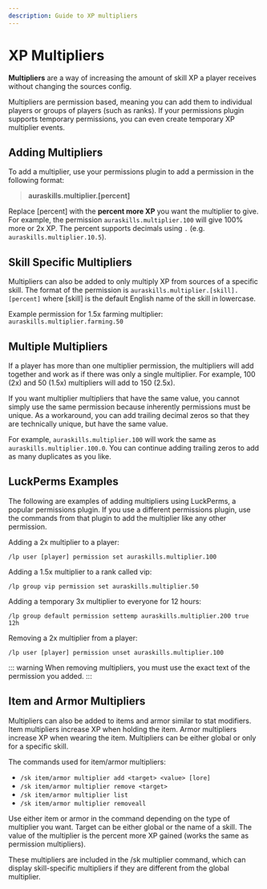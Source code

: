 ```yaml
---
description: Guide to XP multipliers
---
```


# XP Multipliers

**Multipliers** are a way of increasing the amount of skill XP a player receives without changing the sources config.

Multipliers are permission based, meaning you can add them to individual players or groups of players (such as ranks). If your permissions plugin supports temporary permissions, you can even create temporary XP multiplier events.

## Adding Multipliers

To add a multiplier, use your permissions plugin to add a permission in the following format:

> **auraskills.multiplier.\[percent]**

Replace \[percent] with the **percent more XP** you want the multiplier to give. For example, the permission `auraskills.multiplier.100` will give 100% more or 2x XP. The percent supports decimals using `.` (e.g. `auraskills.multiplier.10.5`).

## Skill Specific Multipliers

Multipliers can also be added to only multiply XP from sources of a specific skill. The format of the permission is `auraskills.multiplier.[skill].[percent]` where \[skill] is the default English name of the skill in lowercase.

Example permission for 1.5x farming multiplier: `auraskills.multiplier.farming.50`

## Multiple Multipliers

If a player has more than one multiplier permission, the multipliers will add together and work as if there was only a single multiplier. For example, 100 (2x) and 50 (1.5x) multipliers will add to 150 (2.5x).

If you want multiplier multipliers that have the same value, you cannot simply use the same permission because inherently permissions must be unique. As a workaround, you can add trailing decimal zeros so that they are technically unique, but have the same value.&#x20;

For example, `auraskills.multiplier.100` will work the same as `auraskills.multiplier.100.0`. You can continue adding trailing zeros to add as many duplicates as you like.

## LuckPerms Examples

The following are examples of adding multipliers using LuckPerms, a popular permissions plugin. If you use a different permissions plugin, use the commands from that plugin to add the multiplier like any other permission.

Adding a 2x multiplier to a player:

```
/lp user [player] permission set auraskills.multiplier.100
```

Adding a 1.5x multiplier to a rank called vip:

```
/lp group vip permission set auraskills.multiplier.50
```

Adding a temporary 3x multiplier to everyone for 12 hours:

```
/lp group default permission settemp auraskills.multiplier.200 true 12h
```

Removing a 2x multiplier from a player:

```
/lp user [player] permission unset auraskills.multiplier.100
```

::: warning
When removing multipliers, you must use the exact text of the permission you added.
:::

## Item and Armor Multipliers

Multipliers can also be added to items and armor similar to stat modifiers. Item multipliers increase XP when holding the item. Armor multipliers increase XP when wearing the item. Multipliers can be either global or only for a specific skill.

The commands used for item/armor multipliers:

* `/sk item/armor multiplier add <target> <value> [lore]`
* `/sk item/armor multiplier remove <target>`
* `/sk item/armor multiplier list`
* `/sk item/armor multiplier removeall`

Use either item or armor in the command depending on the type of multiplier you want. Target can be either global or the name of a skill. The value of the multiplier is the percent more XP gained (works the same as permission multipliers).

These multipliers are included in the /sk multiplier command, which can display skill-specific multipliers if they are different from the global multiplier.
